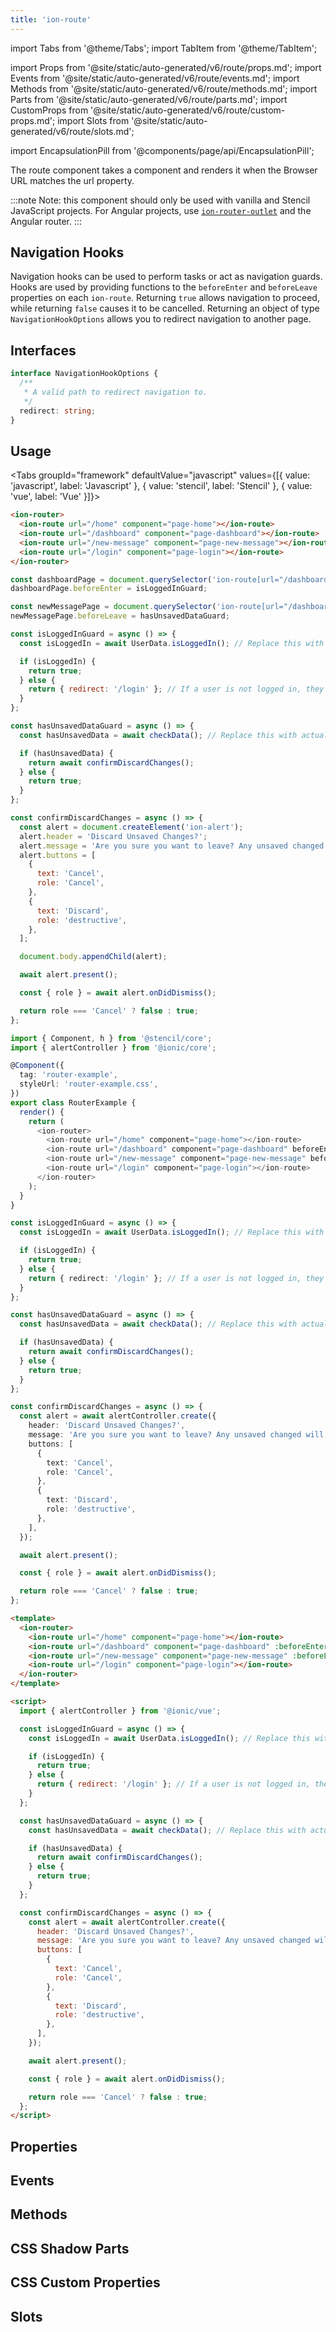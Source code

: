 ```yaml
---
title: 'ion-route'
---
```


import Tabs from '@theme/Tabs';
import TabItem from '@theme/TabItem';

import Props from '@site/static/auto-generated/v6/route/props.md';
import Events from '@site/static/auto-generated/v6/route/events.md';
import Methods from '@site/static/auto-generated/v6/route/methods.md';
import Parts from '@site/static/auto-generated/v6/route/parts.md';
import CustomProps from '@site/static/auto-generated/v6/route/custom-props.md';
import Slots from '@site/static/auto-generated/v6/route/slots.md';

<head>
  <title>ion-route: API Route Component for Ionic Framework Apps</title>
  <meta
    name="description"
    content="The ion-route component takes a component and renders it when the Browser URL matches the URL property. Learn more about the API route component for Ionic Apps."
  />
</head>

import EncapsulationPill from '@components/page/api/EncapsulationPill';

The route component takes a component and renders it when the Browser URL matches the url property.

:::note
Note: this component should only be used with vanilla and Stencil JavaScript projects. For Angular projects, use [`ion-router-outlet`](router-outlet.md) and the Angular router.
:::

## Navigation Hooks

Navigation hooks can be used to perform tasks or act as navigation guards. Hooks are used by providing functions to the `beforeEnter` and `beforeLeave` properties on each `ion-route`. Returning `true` allows navigation to proceed, while returning `false` causes it to be cancelled. Returning an object of type `NavigationHookOptions` allows you to redirect navigation to another page.

## Interfaces

```typescript
interface NavigationHookOptions {
  /**
   * A valid path to redirect navigation to.
   */
  redirect: string;
}
```

## Usage

<Tabs groupId="framework" defaultValue="javascript" values={[{ value: 'javascript', label: 'Javascript' }, { value: 'stencil', label: 'Stencil' }, { value: 'vue', label: 'Vue' }]}>

<TabItem value="javascript">

```html
<ion-router>
  <ion-route url="/home" component="page-home"></ion-route>
  <ion-route url="/dashboard" component="page-dashboard"></ion-route>
  <ion-route url="/new-message" component="page-new-message"></ion-route>
  <ion-route url="/login" component="page-login"></ion-route>
</ion-router>
```

```javascript
const dashboardPage = document.querySelector('ion-route[url="/dashboard"]');
dashboardPage.beforeEnter = isLoggedInGuard;

const newMessagePage = document.querySelector('ion-route[url="/dashboard"]');
newMessagePage.beforeLeave = hasUnsavedDataGuard;

const isLoggedInGuard = async () => {
  const isLoggedIn = await UserData.isLoggedIn(); // Replace this with actual login validation

  if (isLoggedIn) {
    return true;
  } else {
    return { redirect: '/login' }; // If a user is not logged in, they will be redirected to the /login page
  }
};

const hasUnsavedDataGuard = async () => {
  const hasUnsavedData = await checkData(); // Replace this with actual validation

  if (hasUnsavedData) {
    return await confirmDiscardChanges();
  } else {
    return true;
  }
};

const confirmDiscardChanges = async () => {
  const alert = document.createElement('ion-alert');
  alert.header = 'Discard Unsaved Changes?';
  alert.message = 'Are you sure you want to leave? Any unsaved changed will be lost.';
  alert.buttons = [
    {
      text: 'Cancel',
      role: 'Cancel',
    },
    {
      text: 'Discard',
      role: 'destructive',
    },
  ];

  document.body.appendChild(alert);

  await alert.present();

  const { role } = await alert.onDidDismiss();

  return role === 'Cancel' ? false : true;
};
```

</TabItem>

<TabItem value="stencil">

```typescript
import { Component, h } from '@stencil/core';
import { alertController } from '@ionic/core';

@Component({
  tag: 'router-example',
  styleUrl: 'router-example.css',
})
export class RouterExample {
  render() {
    return (
      <ion-router>
        <ion-route url="/home" component="page-home"></ion-route>
        <ion-route url="/dashboard" component="page-dashboard" beforeEnter={isLoggedInGuard}></ion-route>
        <ion-route url="/new-message" component="page-new-message" beforeLeave={hasUnsavedDataGuard}></ion-route>
        <ion-route url="/login" component="page-login"></ion-route>
      </ion-router>
    );
  }
}

const isLoggedInGuard = async () => {
  const isLoggedIn = await UserData.isLoggedIn(); // Replace this with actual login validation

  if (isLoggedIn) {
    return true;
  } else {
    return { redirect: '/login' }; // If a user is not logged in, they will be redirected to the /login page
  }
};

const hasUnsavedDataGuard = async () => {
  const hasUnsavedData = await checkData(); // Replace this with actual validation

  if (hasUnsavedData) {
    return await confirmDiscardChanges();
  } else {
    return true;
  }
};

const confirmDiscardChanges = async () => {
  const alert = await alertController.create({
    header: 'Discard Unsaved Changes?',
    message: 'Are you sure you want to leave? Any unsaved changed will be lost.',
    buttons: [
      {
        text: 'Cancel',
        role: 'Cancel',
      },
      {
        text: 'Discard',
        role: 'destructive',
      },
    ],
  });

  await alert.present();

  const { role } = await alert.onDidDismiss();

  return role === 'Cancel' ? false : true;
};
```

</TabItem>

<TabItem value="vue">

```html
<template>
  <ion-router>
    <ion-route url="/home" component="page-home"></ion-route>
    <ion-route url="/dashboard" component="page-dashboard" :beforeEnter="isLoggedInGuard"></ion-route>
    <ion-route url="/new-message" component="page-new-message" :beforeLeave="hasUnsavedDataGuard"></ion-route>
    <ion-route url="/login" component="page-login"></ion-route>
  </ion-router>
</template>

<script>
  import { alertController } from '@ionic/vue';

  const isLoggedInGuard = async () => {
    const isLoggedIn = await UserData.isLoggedIn(); // Replace this with actual login validation

    if (isLoggedIn) {
      return true;
    } else {
      return { redirect: '/login' }; // If a user is not logged in, they will be redirected to the /login page
    }
  };

  const hasUnsavedDataGuard = async () => {
    const hasUnsavedData = await checkData(); // Replace this with actual validation

    if (hasUnsavedData) {
      return await confirmDiscardChanges();
    } else {
      return true;
    }
  };

  const confirmDiscardChanges = async () => {
    const alert = await alertController.create({
      header: 'Discard Unsaved Changes?',
      message: 'Are you sure you want to leave? Any unsaved changed will be lost.',
      buttons: [
        {
          text: 'Cancel',
          role: 'Cancel',
        },
        {
          text: 'Discard',
          role: 'destructive',
        },
      ],
    });

    await alert.present();

    const { role } = await alert.onDidDismiss();

    return role === 'Cancel' ? false : true;
  };
</script>
```

</TabItem>

</Tabs>

## Properties

<Props />

## Events

<Events />

## Methods

<Methods />

## CSS Shadow Parts

<Parts />

## CSS Custom Properties

<CustomProps />

## Slots

<Slots />
